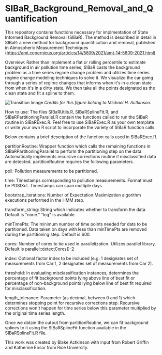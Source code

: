 # SIBaR_Background_Removal_and_Quantification

This repository contains functions necessary for implmentation of State Informed Background Removal (SIBaR). The method is described in detail in SIBaR: a new method for background quantification and removal, published in Atmospheric Measurement Techniques (https://amt.copernicus.org/articles/14/5809/2021/amt-14-5809-2021.html).

Overview:
Rather than implement a flat or rolling percentile to estimate background in air pollution time series, SIBaR casts the background problem as a time series regime change problem and utilizes time series regime change modeling techniques to solve it. We visualize the car going
through a series of regime changes that informs when it's in a clean state from when it's in a dirty state. We then take all the points designated as the clean state and fit a spline to them.

![Transition Image](/Misc/Transition_Figure.jpg)
*Credits for this figure belong to Michael H. Actkinson.*

How to use:
The files SIBaRUtils.R, SIBaRSplineFit.R, and SIBaRPartitioningParallel.R contain the functions called to run the SIBaR routine in SIBaRExec.R. Feel free to use SIBaRExec.R as your own template or write your own R script to incorporate the variety of SIBaR
function calls.

Below contains a brief description of the function calls used in SIBaRExec.R.

partitionRoutine: Wrapper function which calls the remaining functions in SIBaRPartitioningParallel to perform the partitioning step on the data. Automatically implements recursive corrections routine if misclassified data are detected. partitionRoutine requires the following parameters.

poll: Pollution measurements to be partitioned.

time: Timestamps corresponding to pollution measurements. Format must be POSIXct. Timestamps can span multiple days.

bootstrap_iterations: Number of Expectation Maximization algorithm executions performed in the HMM step.

transform_string: String which indicates whether to transform the data. Default is "none." "log" is available.

minTimePts: The minimum number of time points needed for data to be partitioned. Data taken on days with less than minTimePts are
removed during the partitioning step. Default is 600.

cores: Number of cores to be used in parallelization. Utilizes parallel library. Default is parallel::detectCores()-2

index: Optional factor index to be included (e.g. 1 designates set of measurements from Car 1, 2 designates set of measurements from Car 2).

threshold: In evaluating misclassification instances, determines the percentage of fit background points lying above line of best fit or percentage of non-background points lying below line of best fit required for misclassification.

length_tolerance: Parameter (as decimal, between 0 and 1) which determines stopping point for recursive corrections step. Recursive corrections won't happen for time series below this parameter multiplied by the original time series length.

Once we obtain the output from partitionRoutine, we can fit background splines to it using the SIBaRSplineFit function available in the SIBaRSplineFit.R file.






This work was created by Blake Actkinson with input from Robert Griffin and Katherine Ensor from Rice University. 


